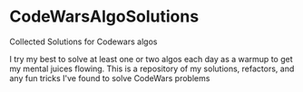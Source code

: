 # CodeWarsAlgoSolutions
Collected Solutions for Codewars algos

I try my best to solve at least one or two algos each day as a warmup to get my mental juices flowing. This is a repository of my solutions, refactors, and any fun tricks I've found to solve CodeWars problems 
